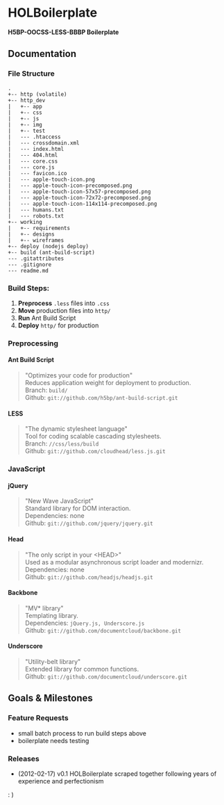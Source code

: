 # HOLBoilerplate
__H5BP-OOCSS-LESS-BBBP Boilerplate__


## Documentation

### File Structure
```
.
+-- http (volatile)
+-- http_dev
|   +-- app
|   +-- css
|   +-- js
|   +-- img
|   +-- test
|   --- .htaccess
|   --- crossdomain.xml
|   --- index.html
|   --- 404.html
|   --- core.css
|   --- core.js
|   --- favicon.ico
|   --- apple-touch-icon.png
|   --- apple-touch-icon-precomposed.png
|   --- apple-touch-icon-57x57-precomposed.png
|   --- apple-touch-icon-72x72-precomposed.png
|   --- apple-touch-icon-114x114-precomposed.png
|   --- humans.txt
|   --- robots.txt
+-- working
|   +-- requirements
|   +-- designs
|   +-- wireframes
+-- deploy (nodejs deploy)
+-- build (ant-build-script)
--- .gitattributes
--- .gitignore
--- readme.md
```


### Build Steps:

1. __Preprocess__ `.less` files into `.css`
2. __Move__ production files into `http/`
3. __Run__ Ant Build Script
4. __Deploy__ `http/` for production


### Preprocessing

#### Ant Build Script

> "Optimizes your code for production"  
> Reduces application weight for deployment to production.  
> Branch: `build/`  
> Github: `git://github.com/h5bp/ant-build-script.git`  

#### LESS

> "The dynamic stylesheet language"  
> Tool for coding scalable cascading stylesheets.  
> Branch: `//css/less/build`  
> Github: `git://github.com/cloudhead/less.js.git`  


### JavaScript

#### jQuery

> "New Wave JavaScript"  
> Standard library for DOM interaction.  
> Dependencies: none  
> Github: `git://github.com/jquery/jquery.git`  

#### Head

> "The only script in your \<HEAD\>"  
> Used as a modular asynchronous script loader and modernizr.  
> Dependencies: none  
> Github: `git://github.com/headjs/headjs.git`  

#### Backbone

> "MV* library"  
> Templating library.  
> Dependencies: `jQuery.js, Underscore.js`  
> Github: `git://github.com/documentcloud/backbone.git`  

#### Underscore

> "Utility-belt library"  
> Extended library for common functions.  
> Github: `git://github.com/documentcloud/underscore.git`  


## Goals & Milestones

### Feature Requests

* small batch process to run build steps above
* boilerplate needs testing

### Releases

* (2012-02-17) v0.1 HOLBoilerplate scraped together following years of experience and perfectionism

: )
